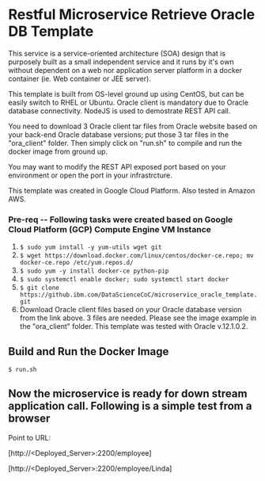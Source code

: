 # Restful Microservice Retrieve Oracle DB Template #

This service is a service-oriented architecture (SOA) design that is purposely built as a small independent service and it runs by it's own without dependent on a web nor application server platform in a docker container (ie. Web container or JEE server).

This template is built from OS-level ground up using CentOS, but can be easily switch to RHEL or Ubuntu. Oracle client is mandatory due to Oracle database connectivity. NodeJS is used to demostrate REST API call.

You need to download 3 Oracle client tar files from Oracle <a hred="http://www.oracle.com/technetwork/topics/linuxx86-64soft-092277.html">website</a> based on your back-end Oracle database versions; put those 3 tar files in the "ora_client" folder. Then simply click on "run.sh" to compile and run the docker image from ground up.

You may want to modify the REST API exposed port based on your environment or open the port in your infrastrcture.

This template was created in Google Cloud Platform. Also tested in Amazon AWS.

### Pre-req -- Following tasks were created based on Google Cloud Platform (GCP) Compute Engine VM Instance ###
1. ```$ sudo yum install -y yum-utils wget git```
2. ```$ wget https://download.docker.com/linux/centos/docker-ce.repo; mv docker-ce.repo /etc/yum.repos.d/```
3. ```$ sudo yum -y install docker-ce python-pip```
4. ```$ sudo systemctl enable docker; sudo systemctl start docker```
5. ```$ git clone https://github.ibm.com/DataScienceCoC/microservice_oracle_template.git```
6. Download Oracle client files based on your Oracle database version from the link above. 3 files are needed. Please see the image example in the "ora_client" folder. This template was tested with Oracle v.12.1.0.2.

## Build and Run the Docker Image ##
```$ run.sh ```

## Now the microservice is ready for down stream application call. Following is a simple test from a browser ##

Point to URL:

  [http://<Deployed_Server>:2200/employee]

  [http://<Deployed_Server>:2200/employee/Linda]


